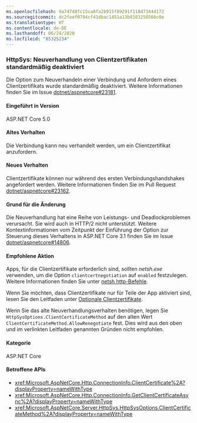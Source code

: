 ```yaml
---
ms.openlocfilehash: 9a747d8fc15ca8fa2b915f89291f118d7344d172
ms.sourcegitcommit: dc2feef0794cf41dbac1451a13b8183258566c0e
ms.translationtype: HT
ms.contentlocale: de-DE
ms.lasthandoff: 06/24/2020
ms.locfileid: "85325234"
---
```

### <a name="httpsys-client-certificate-renegotiation-disabled-by-default"></a>HttpSys: Neuverhandlung von Clientzertifikaten standardmäßig deaktiviert

Die Option zum Neuverhandeln einer Verbindung und Anfordern eines Clientzertifikats wurde standardmäßig deaktiviert. Weitere Informationen finden Sie im Issue [dotnet/aspnetcore#23181](https://github.com/dotnet/aspnetcore/issues/23181).

#### <a name="version-introduced"></a>Eingeführt in Version

ASP.NET Core 5.0

#### <a name="old-behavior"></a>Altes Verhalten

Die Verbindung kann neu verhandelt werden, um ein Clientzertifikat anzufordern.

#### <a name="new-behavior"></a>Neues Verhalten

Clientzertifikate können nur während des ersten Verbindungshandshakes angefordert werden. Weitere Informationen finden Sie im Pull Request [dotnet/aspnetcore#23162](https://github.com/dotnet/aspnetcore/pull/23162).

#### <a name="reason-for-change"></a>Grund für die Änderung

Die Neuverhandlung hat eine Reihe von Leistungs- und Deadlockproblemen verursacht. Sie wird auch in HTTP/2 nicht unterstützt. Weitere Kontextinformationen vom Zeitpunkt der Einführung der Option zur Steuerung dieses Verhaltens in ASP.NET Core 3.1 finden Sie im Issue [dotnet/aspnetcore#14806](https://github.com/dotnet/aspnetcore/issues/14806).

#### <a name="recommended-action"></a>Empfohlene Aktion

Apps, für die Clientzertifikate erforderlich sind, sollten *netsh.exe* verwenden, um die Option `clientcertnegotiation` auf `enabled` festzulegen. Weitere Informationen finden Sie unter [netsh http-Befehle](/windows-server/networking/technologies/netsh/netsh-http).

Wenn Sie möchten, dass Clientzertifikate nur für Teile der App aktiviert sind, lesen Sie den Leitfaden unter [Optionale Clientzertifikate](/aspnet/core/security/authentication/certauth?view=aspnetcore-3.1#optional-client-certificates).

Wenn Sie das alte Neuverhandlungsverhalten benötigen, legen Sie `HttpSysOptions.ClientCertificateMethod` auf den alten Wert `ClientCertificateMethod.AllowRenegotiate` fest. Dies wird aus den oben und im verlinkten Leitfaden genannten Gründen nicht empfohlen.

#### <a name="category"></a>Kategorie

ASP.NET Core

#### <a name="affected-apis"></a>Betroffene APIs

- <xref:Microsoft.AspNetCore.Http.ConnectionInfo.ClientCertificate%2A?displayProperty=nameWithType>
- <xref:Microsoft.AspNetCore.Http.ConnectionInfo.GetClientCertificateAsync%2A?displayProperty=nameWithType>
- <xref:Microsoft.AspNetCore.Server.HttpSys.HttpSysOptions.ClientCertificateMethod%2A?displayProperty=nameWithType>

<!--

#### Affected APIs

- `Overload:Microsoft.AspNetCore.Http.ConnectionInfo.ClientCertificate`
- `Overload:Microsoft.AspNetCore.Http.ConnectionInfo.GetClientCertificateAsync`
- `Overload:Microsoft.AspNetCore.Server.HttpSys.HttpSysOptions.ClientCertificateMethod`

-->
